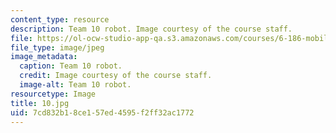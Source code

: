 ```yaml
---
content_type: resource
description: Team 10 robot. Image courtesy of the course staff.
file: https://ol-ocw-studio-app-qa.s3.amazonaws.com/courses/6-186-mobile-autonomous-systems-laboratory-january-iap-2005/7cd832b18ce157ed4595f2ff32ac1772_10.jpg
file_type: image/jpeg
image_metadata:
  caption: Team 10 robot.
  credit: Image courtesy of the course staff.
  image-alt: Team 10 robot.
resourcetype: Image
title: 10.jpg
uid: 7cd832b1-8ce1-57ed-4595-f2ff32ac1772
---
```

